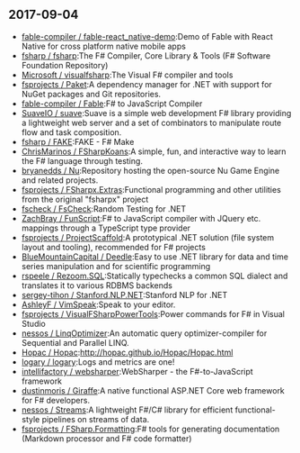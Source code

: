## 2017-09-04

* [fable-compiler / fable-react_native-demo](https://github.com/fable-compiler/fable-react_native-demo):Demo of Fable with React Native for cross platform native mobile apps
* [fsharp / fsharp](https://github.com/fsharp/fsharp):The F# Compiler, Core Library & Tools (F# Software Foundation Repository)
* [Microsoft / visualfsharp](https://github.com/Microsoft/visualfsharp):The Visual F# compiler and tools
* [fsprojects / Paket](https://github.com/fsprojects/Paket):A dependency manager for .NET with support for NuGet packages and Git repositories.
* [fable-compiler / Fable](https://github.com/fable-compiler/Fable):F# to JavaScript Compiler
* [SuaveIO / suave](https://github.com/SuaveIO/suave):Suave is a simple web development F# library providing a lightweight web server and a set of combinators to manipulate route flow and task composition.
* [fsharp / FAKE](https://github.com/fsharp/FAKE):FAKE - F# Make
* [ChrisMarinos / FSharpKoans](https://github.com/ChrisMarinos/FSharpKoans):A simple, fun, and interactive way to learn the F# language through testing.
* [bryanedds / Nu](https://github.com/bryanedds/Nu):Repository hosting the open-source Nu Game Engine and related projects.
* [fsprojects / FSharpx.Extras](https://github.com/fsprojects/FSharpx.Extras):Functional programming and other utilities from the original "fsharpx" project
* [fscheck / FsCheck](https://github.com/fscheck/FsCheck):Random Testing for .NET
* [ZachBray / FunScript](https://github.com/ZachBray/FunScript):F# to JavaScript compiler with JQuery etc. mappings through a TypeScript type provider
* [fsprojects / ProjectScaffold](https://github.com/fsprojects/ProjectScaffold):A prototypical .NET solution (file system layout and tooling), recommended for F# projects
* [BlueMountainCapital / Deedle](https://github.com/BlueMountainCapital/Deedle):Easy to use .NET library for data and time series manipulation and for scientific programming
* [rspeele / Rezoom.SQL](https://github.com/rspeele/Rezoom.SQL):Statically typechecks a common SQL dialect and translates it to various RDBMS backends
* [sergey-tihon / Stanford.NLP.NET](https://github.com/sergey-tihon/Stanford.NLP.NET):Stanford NLP for .NET
* [AshleyF / VimSpeak](https://github.com/AshleyF/VimSpeak):Speak to your editor.
* [fsprojects / VisualFSharpPowerTools](https://github.com/fsprojects/VisualFSharpPowerTools):Power commands for F# in Visual Studio
* [nessos / LinqOptimizer](https://github.com/nessos/LinqOptimizer):An automatic query optimizer-compiler for Sequential and Parallel LINQ.
* [Hopac / Hopac](https://github.com/Hopac/Hopac):http://hopac.github.io/Hopac/Hopac.html
* [logary / logary](https://github.com/logary/logary):Logs and metrics are one!
* [intellifactory / websharper](https://github.com/intellifactory/websharper):WebSharper - the F#-to-JavaScript framework
* [dustinmoris / Giraffe](https://github.com/dustinmoris/Giraffe):A native functional ASP.NET Core web framework for F# developers.
* [nessos / Streams](https://github.com/nessos/Streams):A lightweight F#/C# library for efficient functional-style pipelines on streams of data.
* [fsprojects / FSharp.Formatting](https://github.com/fsprojects/FSharp.Formatting):F# tools for generating documentation (Markdown processor and F# code formatter)
